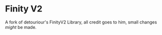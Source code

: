 # Finity V2
A fork of detouriour's FinityV2 Library, all credit goes to him, small changes *might* be made.

